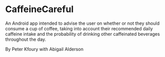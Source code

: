 # CaffeineCareful

An Android app intended to advise the user on whether or not they should consume a cup of coffee, taking into account their recommended daily caffeine intake and the probability of drinking other caffeinated beverages throughout the day.

By Peter Kfoury with Abigail Alderson
